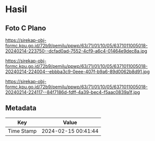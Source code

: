 # Hasil

## Foto C Plano

https://sirekap-obj-formc.kpu.go.id/72b9/pemilu/ppwp/63/71/01/10/05/6371011005018-20240214-223750--dcfad0ad-7552-4cf9-a6c4-01464e9dec8a.jpg

https://sirekap-obj-formc.kpu.go.id/72b9/pemilu/ppwp/63/71/01/10/05/6371011005018-20240214-224004--ebbba3c9-0eee-407f-b9a6-89d0062b8d91.jpg

https://sirekap-obj-formc.kpu.go.id/72b9/pemilu/ppwp/63/71/01/10/05/6371011005018-20240214-224117--84f7186d-fdff-4a39-bec4-f5aac0839a1f.jpg


## Metadata

| Key        | Value               |
| ---------- | ------------------- |
| Time Stamp | 2024-02-15 00:41:44 |



